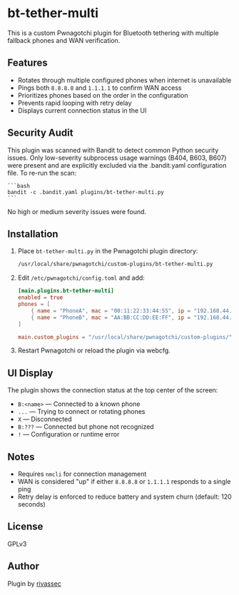# bt-tether-multi

This is a custom Pwnagotchi plugin for Bluetooth tethering with multiple fallback phones and WAN verification.

## Features

- Rotates through multiple configured phones when internet is unavailable
- Pings both `8.8.8.8` and `1.1.1.1` to confirm WAN access
- Prioritizes phones based on the order in the configuration
- Prevents rapid looping with retry delay
- Displays current connection status in the UI

## Security Audit

This plugin was scanned with Bandit to detect common Python security issues. Only low-severity subprocess usage warnings (B404, B603, B607) were present and are explicitly excluded via the .bandit.yaml configuration file.
To re-run the scan:
    
    ```bash
    bandit -c .bandit.yaml plugins/bt-tether-multi.py
    ```
No high or medium severity issues were found.

## Installation

1. Place `bt-tether-multi.py` in the Pwnagotchi plugin directory:

   ```bash
   /usr/local/share/pwnagotchi/custom-plugins/bt-tether-multi.py
   ```

2. Edit `/etc/pwnagotchi/config.toml` and add:

   ```toml
   [main.plugins.bt-tether-multi]
   enabled = true
   phones = [
       { name = "PhoneA", mac = "00:11:22:33:44:55", ip = "192.168.44.45", type = "android" },
       { name = "PhoneB", mac = "AA:BB:CC:DD:EE:FF", ip = "192.168.44.146", type = "android" }
   ]

   main.custom_plugins = "/usr/local/share/pwnagotchi/custom-plugins/"
   ```

3. Restart Pwnagotchi or reload the plugin via webcfg.

## UI Display

The plugin shows the connection status at the top center of the screen:

- `B:<name>` — Connected to a known phone
- `...` — Trying to connect or rotating phones
- `X` — Disconnected
- `B:???` — Connected but phone not recognized
- `!` — Configuration or runtime error

## Notes

- Requires `nmcli` for connection management
- WAN is considered "up" if either `8.8.8.8` or `1.1.1.1` responds to a single ping
- Retry delay is enforced to reduce battery and system churn (default: 120 seconds)

## License

GPLv3

## Author

Plugin by [rivassec](https://github.com/rivassec)
